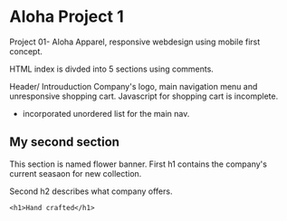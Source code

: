 # Aloha Project 1

Project 01- Aloha Apparel, responsive webdesign using mobile first concept. 

HTML index is divded into 5 sections using comments.


Header/ Introuduction
Company's logo, main navigation menu and unresponsive shopping cart.
Javascript for shopping cart is incomplete. 

- incorporated unordered list for the main nav. 
## My second section
This section is named flower banner.
First h1 contains the company's current seasaon for new collection.

Second h2 describes what company offers.


```
<h1>Hand crafted</h1>

```


